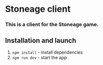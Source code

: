 # Stoneage client

### This is a client for the Stoneage game.

## Installation and launch
1. `npm install` - install dependencies
2. `npm run dev` - start the app
